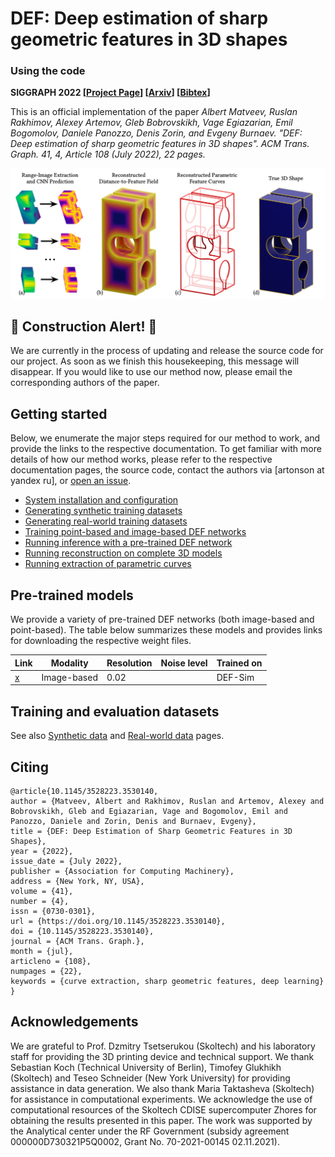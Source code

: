 # DEF: Deep estimation of sharp geometric features in 3D shapes

### Using the code
**SIGGRAPH 2022 [[Project Page](https://artonson.github.io/publications/def)] [[Arxiv](https://arxiv.org/abs/2011.15081)] [[Bibtex](docs/bib.bib)]**

This is an official implementation of the paper 
_Albert Matveev, Ruslan Rakhimov, Alexey Artemov, Gleb Bobrovskikh, Vage Egiazarian, Emil Bogomolov, Daniele Panozzo, Denis Zorin, and Evgeny Burnaev. "DEF: Deep estimation of sharp geometric features in 3D shapes". ACM Trans. Graph. 41, 4, Article 108 (July 2022), 22 pages._

![Teaser Image](docs/images/teaser.jpg)


## :construction: Construction Alert! :construction:

We are currently in the process of updating and release the source code for our project. 
As soon as we finish this housekeeping, this message will disappear.
If you would like to use our method now, please email the corresponding authors of the paper.


## Getting started
Below, we enumerate the major steps required for our method to work, and 
provide the links to the respective documentation. To get familiar with more
details of how our method works, please refer to the respective documentation
pages, the source code, contact the authors via [artonson at yandex ru],
or [open an issue](https://github.com/artonson/def/issues/new).
 * [System installation and configuration](docs/install.md)
 * [Generating synthetic training datasets](docs/synthetic_data.md)
 * [Generating real-world training datasets](docs/real_data.md)
 * [Training point-based and image-based DEF networks](https://github.com/artonson/def/blob/main/docs/training.md)
 * [Running inference with a pre-trained DEF network](https://github.com/artonson/def/blob/main/docs/inference.md)
 * [Running reconstruction on complete 3D models](https://github.com/artonson/def/blob/main/docs/fusion.md)
 * [Running extraction of parametric curves](https://github.com/artonson/def/blob/main/docs/parametric.md)


## Pre-trained models
We provide a variety of pre-trained DEF networks (both image-based and point-based).
The table below summarizes these models and provides links for downloading 
the respective weight files.

| **Link** | **Modality**  | **Resolution** | **Noise level** | **Trained on** | 
|----------|---------------|----------------|-----------------|----------------|
 | [x](y)   | Image-based   | 0.02           |                 | DEF-Sim |


## Training and evaluation datasets
See also [Synthetic data](docs/synthetic_data.md) and 
[Real-world data](docs/real_data.md) pages.


## Citing
```
@article{10.1145/3528223.3530140,
author = {Matveev, Albert and Rakhimov, Ruslan and Artemov, Alexey and Bobrovskikh, Gleb and Egiazarian, Vage and Bogomolov, Emil and Panozzo, Daniele and Zorin, Denis and Burnaev, Evgeny},
title = {DEF: Deep Estimation of Sharp Geometric Features in 3D Shapes},
year = {2022},
issue_date = {July 2022},
publisher = {Association for Computing Machinery},
address = {New York, NY, USA},
volume = {41},
number = {4},
issn = {0730-0301},
url = {https://doi.org/10.1145/3528223.3530140},
doi = {10.1145/3528223.3530140},
journal = {ACM Trans. Graph.},
month = {jul},
articleno = {108},
numpages = {22},
keywords = {curve extraction, sharp geometric features, deep learning}
}
```

## Acknowledgements

We are grateful to Prof. Dzmitry Tsetserukou (Skoltech) and his laboratory 
staff for providing the 3D printing device and technical support. We thank 
Sebastian Koch (Technical University of Berlin), Timofey Glukhikh (Skoltech) 
and Teseo Schneider (New York University) for providing assistance in 
data generation. We also thank Maria Taktasheva (Skoltech) for assistance 
in computational experiments. We acknowledge the use of computational 
resources of the Skoltech CDISE supercomputer Zhores for obtaining the 
results presented in this paper. The work was supported by the Analytical 
center under the RF Government (subsidy agreement 000000D730321P5Q0002, 
Grant No. 70-2021-00145 02.11.2021).
